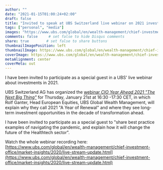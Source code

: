 ```yaml
---
author: ""
date: "2021-01-15T01:00:24+02:00"
draft: false
title: "Invited to speak at UBS Switzerland live webinar on 2021 investments"
tags: ["personal", "media"]
images: "https://www.ubs.com/global/en/wealth-management/chief-investment-office/market-insights/2020/live-stream-update/_jcr_content/mainpar/toplevelgrid_1296517102/col1/teaser/image.1180.origin.10776046.img/live-stream-update-banner.png"
comments: false     # set false to hide Disqus comments
share: true        # set false to share buttons
thumbnailImagePosition: left
thumbnailImage: https://www.ubs.com/global/en/wealth-management/chief-investment-office/market-insights/2020/live-stream-update/_jcr_content/mainpar/toplevelgrid_1296517102/col1/teaser/image.1180.origin.10776046.img/live-stream-update-banner.png
coverImage: https://www.ubs.com/global/en/wealth-management/chief-investment-office/market-insights/2020/live-stream-update/_jcr_content/mainpar/toplevelgrid_1296517102/col1/teaser/image.1180.origin.10776046.img/live-stream-update-banner.png
metaAlignment: center
coverMeta: out
---
```


I have been invited to participate as a special guest in a UBS' live webinar about investments in 2021.

<!--more-->

UBS Switzerland AG has organized the [webinar *CIO Year Ahead 2021 "The Next Big Thing"*](https://www.ubs.com/global/en/wealth-management/chief-investment-office/market-insights/2020/live-stream-update.html) for Thursday, January 21st at 16:30 -17:30 CET, in which Rolf Ganter, Head European Equities, UBS Global Wealth Management, will explain why they call 2021 "A Year of Renewal" and where they see long-term investment opportunities in the decade of transformation ahead.

I have been invited to participate as a special guest to "share best practice examples of navigating the pandemic, and explain how it will change the future of the Healthtech sector".

Watch the whole webinar recording here: [https://www.ubs.com/global/en/wealth-management/chief-investment-office/market-insights/2020/live-stream-update.html](https://www.ubs.com/global/en/wealth-management/chief-investment-office/market-insights/2020/live-stream-update.html)
